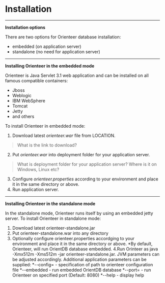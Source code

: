 # Installation
---
**Installation options**

There are two options for Orienteer database installation:
* embedded (on application server)
* standalone (no need for application server)
---
**Installing Orienteer in the embedded mode**

Orienteer is Java Servlet 3.1 web application and can be installed on all famous compatible containers:
* Jboss
* Weblogic
* IBM WebSphere
* Tomcat
* Jetty
* and others

To install Orienteer in embedded mode:
1. Download latest *orienteer.war* file from LOCATION.
>What is the link to download?
2. Put *orienteer.war* into deployment folder for your application server.
>What is deployment folder for your application server? Where is it on Windows, Linux etc?
3. Configure *orienteer.properties* according to your environment and place it in the same directory or above.
4. Run application server.

---
**Installing Orienteer in the standalone mode**

In the standalone mode, Orienteer runs itself by using an embedded jetty server.
To install Orienteer in standalone mode:
1. Download latest orienteer-standalone.jar
2. Put orienteer-standalone.war into any directory
3. Optionally configure orienteer.properties accordging to your environment and place it in the same directory or above.
  *By default, Orienteer, will run OrientDB database embedded.
4.Run Orinteer as java -Xmx512m -Xms512m -jar orienteer-standalone.jar. JVM parameters can be adjusted accordingly. Additional application parameters can be supplied:
  *--config=<filename> - specification of path to orienteer configuration file
  *--embedded - run embedded OrientDB database
  *--port=<port number> - run Orienteer on specified port (Default: 8080)
  *--help - display help